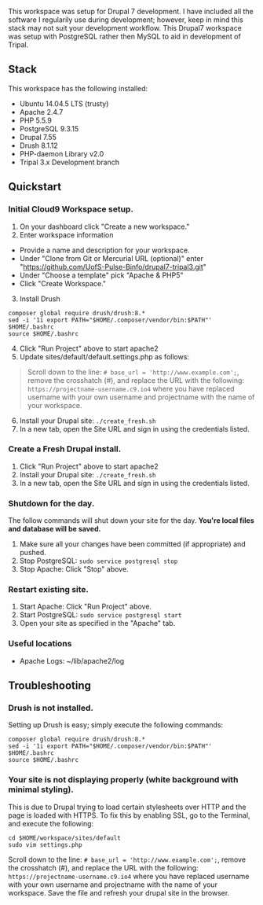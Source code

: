 
This workspace was setup for Drupal 7 development. I have included all the software I regularily use during development; however, keep in mind this stack may not suit your development workflow. This Drupal7 workspace was setup with PostgreSQL rather then MySQL to aid in development of Tripal.

## Stack
This workspace has the following installed:
- Ubuntu 14.04.5 LTS (trusty)
- Apache 2.4.7
- PHP 5.5.9
- PostgreSQL 9.3.15
- Drupal 7.55
- Drush 8.1.12
- PHP-daemon Library v2.0
- Tripal 3.x Development branch

## Quickstart
### Initial Cloud9 Workspace setup.
1. On your dashboard click "Create a new workspace."
2. Enter workspace information
  - Provide a name and description for your workspace.
  - Under "Clone from Git or Mercurial URL (optional)" enter "https://github.com/UofS-Pulse-Binfo/drupal7-tripal3.git"
  - Under "Choose a template" pick "Apache & PHP5"
  - Click "Create Workspace."
3. Install Drush
```
composer global require drush/drush:8.*
sed -i '1i export PATH="$HOME/.composer/vendor/bin:$PATH"' $HOME/.bashrc
source $HOME/.bashrc
```
4. Click "Run Project" above to start apache2
5. Update sites/default/default.settings.php as follows:
> Scroll down to the line: `# base_url = 'http://www.example.com';`, remove the crosshatch (#), and replace the URL with the following: `https://projectname-username.c9.io4` where you have replaced username with your own username and projectname with the name of your workspace.
6. Install your Drupal site: `./create_fresh.sh`
7. In a new tab, open the Site URL and sign in using the credentials listed.

### Create a Fresh Drupal install.
1. Click "Run Project" above to start apache2
2. Install your Drupal site: `./create_fresh.sh`
3. In a new tab, open the Site URL and sign in using the credentials listed.

### Shutdown for the day.
The follow commands will shut down your site for the day. **You're local files and database will be saved.**
1. Make sure all your changes have been committed (if appropriate) and pushed.
2. Stop PostgreSQL: `sudo service postgresql stop`
3. Stop Apache: Click "Stop" above.

### Restart existing site.
1. Start Apache: Click "Run Project" above.
2. Start PostgreSQL: `sudo service postgresql start`
3. Open your site as specified in the "Apache" tab.

### Useful locations
- Apache Logs: ~/lib/apache2/log

## Troubleshooting

### Drush is not installed.
Setting up Drush is easy; simply execute the following commands:
```
composer global require drush/drush:8.*
sed -i '1i export PATH="$HOME/.composer/vendor/bin:$PATH"' $HOME/.bashrc
source $HOME/.bashrc
```

### Your site is not displaying properly (white background with minimal styling).
This is due to Drupal trying to load certain stylesheets over HTTP and the page is loaded with HTTPS. To fix this by enabling SSL, go to the Terminal, and execute the following:

```
cd $HOME/workspace/sites/default
sudo vim settings.php
```

Scroll down to the line: `# base_url = 'http://www.example.com';`, remove the crosshatch (#), and replace the URL with the following: `https://projectname-username.c9.io4` where you have replaced username with your own username and projectname with the name of your workspace. Save the file and refresh your drupal site in the browser.
